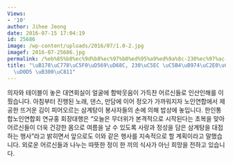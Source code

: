 ```yaml
---
Views:
- '10'
author: Jihee Jeong
date: 2016-07-15 17:04:19
id: 25686
image: /wp-content/uploads/2016/07/1.0-2.jpg
imagef: 2016-07-25686.jpg
permalink: /%eb%85%b8%ec%9d%b8%ec%97%b0%ed%95%a9%ed%9a%8c-230%ec%97%ac-%ec%96%b4%eb%a5%b4%ec%8b%a0%ec%97%90-%ec%82%bc%ea%b3%84%ed%83%95-%eb%8c%80%ec%a0%91/
title: "\uB178\uC778\uC5F0\uD569\uD68C, 230\uC5EC \uC5B4\uB974\uC2E0\uC5D0 \uC0BC\uACC4\
  \uD0D5 \uB300\uC811"
---
```


의자와 테이블이 놓은 대연회실이 얼굴에 함박웃음이 가득찬 어르신들로 인산인해를 이뤘습니다. 아침부터 진행된 노래, 댄스, 만담에 이어 정오가 가까워지자 노인연합에서 제공한 뜨거운 김이 피어오르는 삼계탕이 봉사자들의 손에 의해 밥상에 놓입니다. 한인통합노인연합회 연규홍 회장대행은 “오늘은 무더위가 본격적으로 시작된다는 초복을 맞아 어르신들이 더욱 건강한 몸으로 여름을 날 수 있도록 사랑과 정성을 담은 삼계탕을 대접하는 행사”라고 밝히면서 앞으로도 이와 같은 행사를 지속적으로 할 계획이라고 말했습니다. 외로운 어르신들과 나누는 따뜻한 정이 한 끼의 식사가 아닌 희망을 전하고 있습니다.
